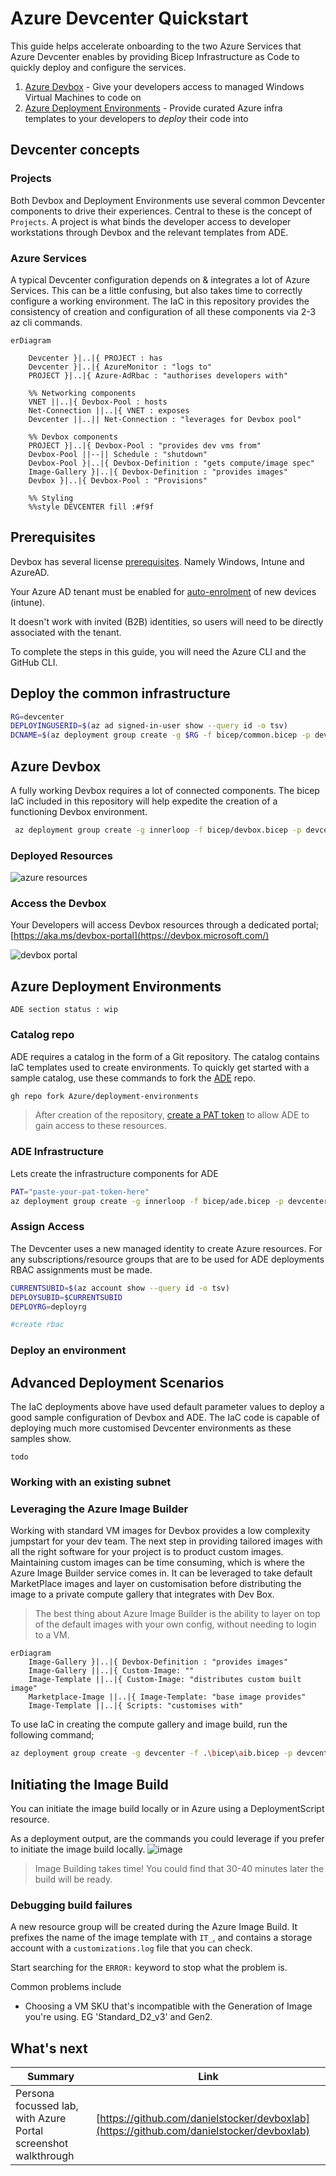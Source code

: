 # Azure Devcenter Quickstart

This guide helps accelerate onboarding to the two Azure Services that Azure Devcenter enables by providing Bicep Infrastructure as Code to quickly deploy and configure the services.

1. [Azure Devbox](https://learn.microsoft.com/azure/dev-box/overview-what-is-microsoft-dev-box) - Give your developers access to managed Windows Virtual Machines to code on
1. [Azure Deployment Environments](https://azure.microsoft.com/products/deployment-environments) - Provide curated Azure infra templates to your developers to *deploy* their code into

## Devcenter concepts

### Projects

Both Devbox and Deployment Environments use several common Devcenter components to drive their experiences. Central to these is the concept of `Projects`. A project is what binds the developer access to developer workstations through Devbox and the relevant templates from ADE.

### Azure Services

A typical Devcenter configuration depends on & integrates a lot of Azure Services. This can be a little confusing, but also takes time to correctly configure a working environment. The IaC in this repository provides the consistency of creation and configuration of all these components via 2-3 az cli commands.

```mermaid
erDiagram

    Devcenter }|..|{ PROJECT : has
    Devcenter }|..|{ AzureMonitor : "logs to"
    PROJECT }|..|{ Azure-AdRbac : "authorises developers with"
    
    %% Networking components
    VNET ||..|{ Devbox-Pool : hosts
    Net-Connection ||..|{ VNET : exposes
    Devcenter ||..|| Net-Connection : "leverages for Devbox pool"

    %% Devbox components
    PROJECT }|..|{ Devbox-Pool : "provides dev vms from"
    Devbox-Pool ||--|| Schedule : "shutdown"
    Devbox-Pool }|..|{ Devbox-Definition : "gets compute/image spec"
    Image-Gallery }|..|{ Devbox-Definition : "provides images"
    Devbox }|..|{ Devbox-Pool : "Provisions"

    %% Styling
    %%style DEVCENTER fill :#f9f
```

## Prerequisites

Devbox has several license [prerequisites](https://learn.microsoft.com/azure/dev-box/quickstart-configure-dev-box-service?tabs=AzureADJoin#prerequisites). Namely Windows, Intune and AzureAD.

Your Azure AD tenant must be enabled for [auto-enrolment](https://learn.microsoft.com/mem/intune/enrollment/quickstart-setup-auto-enrollment) of new devices (intune).

It doesn't work with invited (B2B) identities, so users will need to be directly associated with the tenant.

To complete the steps in this guide, you will need the Azure CLI and the GitHub CLI.

## Deploy the common infrastructure

```bash
RG=devcenter
DEPLOYINGUSERID=$(az ad signed-in-user show --query id -o tsv)
DCNAME=$(az deployment group create -g $RG -f bicep/common.bicep -p devboxProjectUser=$DEPLOYINGUSERID --query 'properties.outputs.devcenterName.value' -o tsv)
```

## Azure Devbox

A fully working Devbox requires a lot of connected components. The bicep IaC included in this repository will help expedite the creation of a functioning Devbox environment.

```bash
 az deployment group create -g innerloop -f bicep/devbox.bicep -p devcenterName=$DCNAME
```

### Deployed Resources

![azure resources](devboxResources.png)

### Access the Devbox

Your Developers will access Devbox resources through a dedicated portal; [https://aka.ms/devbox-portal](https://devbox.microsoft.com/)

![devbox portal](devboxPortal.png)

## Azure Deployment Environments

`ADE section status : wip`

### Catalog repo

ADE requires a catalog in the form of a Git repository. The catalog contains IaC templates used to create environments.
To quickly get started with a sample catalog, use these commands to fork the [ADE](https://github.com/Azure/deployment-environments) repo.

```bash
gh repo fork Azure/deployment-environments
```

> After creation of the repository, [create a PAT token](https://learn.microsoft.com/azure/deployment-environments/how-to-configure-catalog#create-a-personal-access-token-in-github) to allow ADE to gain access to these resources.

### ADE Infrastructure

Lets create the infrastructure components for ADE

```bash
PAT="paste-your-pat-token-here"
az deployment group create -g innerloop -f bicep/ade.bicep -p devcenterName=$DCNAME
```

### Assign Access

The Devcenter uses a new managed identity to create Azure resources.
For any subscriptions/resource groups that are to be used for ADE deployments RBAC assignments must be made.

```bash
CURRENTSUBID=$(az account show --query id -o tsv)
DEPLOYSUBID=$CURRENTSUBID
DEPLOYRG=deployrg

#create rbac


```

### Deploy an environment

## Advanced Deployment Scenarios

The IaC deployments above have used default parameter values to deploy a good sample configuration of Devbox and ADE. The IaC code is capable of deploying much more customised Devcenter environments as these samples show.

`todo`

### Working with an existing subnet

### Leveraging the Azure Image Builder

Working with standard VM images for Devbox provides a low complexity jumpstart for your dev team. The next step in providing tailored images with all the right software for your project is to product custom images. Maintaining custom images can be time consuming, which is where the Azure Image Builder service comes in. It can be leveraged to take default MarketPlace images and layer on customisation before distributing the image to a private compute gallery that integrates with Dev Box.

> The best thing about Azure Image Builder is the ability to layer on top of the default images with your own config, without needing to login to a VM.

```mermaid
erDiagram
    Image-Gallery }|..|{ Devbox-Definition : "provides images"
    Image-Gallery ||..|{ Custom-Image: ""
    Image-Template ||..|{ Custom-Image: "distributes custom built image"
    Marketplace-Image ||..|{ Image-Template: "base image provides"
    Image-Template ||..|{ Scripts: "customises with"
```

To use IaC in creating the compute gallery and image build, run the following command;

```bash
az deployment group create -g devcenter -f .\bicep\aib.bicep -p devcenterName=$DCNAME
```

## Initiating the Image Build

You can initiate the image build locally or in Azure using a DeploymentScript resource.

As a deployment output, are the commands you could leverage if you prefer to initiate the image build locally.
![image](https://user-images.githubusercontent.com/17914476/218498286-aa98a277-3788-46a5-aeb0-24f618e76b66.png)

> Image Building takes time! You could find that 30-40 minutes later the build will be ready.

### Debugging build failures

A new resource group will be created during the Azure Image Build. It prefixes the name of the image template with `IT_`, and contains a storage account with a `customizations.log` file that you can check.

Start searching for the `ERROR:` keyword to stop what the problem is.

Common problems include

- Choosing a VM SKU that's incompatible with the Generation of Image you're using. EG 'Standard_D2_v3' and Gen2.

## What's next

Summary | Link
------- | ----
Persona focussed lab, with Azure Portal screenshot walkthrough | [https://github.com/danielstocker/devboxlab](https://github.com/danielstocker/devboxlab)
